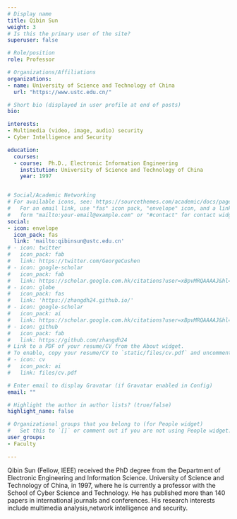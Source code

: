 ```yaml
---
# Display name
title: Qibin Sun
weight: 3
# Is this the primary user of the site?
superuser: false

# Role/position
role: Professor

# Organizations/Affiliations
organizations:
- name: University of Science and Technology of China
  url: "https://www.ustc.edu.cn/"

# Short bio (displayed in user profile at end of posts)
bio: 

interests:
- Multimedia (video, image, audio) security
- Cyber Intelligence and Security

education:
  courses:
  - course:  Ph.D., Electronic Information Engineering
    institution: University of Science and Technology of China
    year: 1997


# Social/Academic Networking
# For available icons, see: https://sourcethemes.com/academic/docs/page-builder/#icons
#   For an email link, use "fas" icon pack, "envelope" icon, and a link in the
#   form "mailto:your-email@example.com" or "#contact" for contact widget.
social:
- icon: envelope
  icon_pack: fas
  link: 'mailto:qibinsun@ustc.edu.cn'
# - icon: twitter
#   icon_pack: fab
#   link: https://twitter.com/GeorgeCushen
# - icon: google-scholar
#   icon_pack: fab
#   link: https://scholar.google.com.hk/citations?user=xBpvMRQAAAAJ&hl=en
# - icon: globe
#   icon_pack: fas
#   link: 'https://zhangdh24.github.io/'
# - icon: google-scholar
#   icon_pack: ai
#   link: https://scholar.google.com.hk/citations?user=xBpvMRQAAAAJ&hl=en
# - icon: github
#   icon_pack: fab
#   link: https://github.com/zhangdh24
# Link to a PDF of your resume/CV from the About widget.
# To enable, copy your resume/CV to `static/files/cv.pdf` and uncomment the lines below.
# - icon: cv
#   icon_pack: ai
#   link: files/cv.pdf

# Enter email to display Gravatar (if Gravatar enabled in Config)
email: ""

# Highlight the author in author lists? (true/false)
highlight_name: false

# Organizational groups that you belong to (for People widget)
#   Set this to `[]` or comment out if you are not using People widget.
user_groups:
- Faculty

---
```


Qibin Sun (Fellow, IEEE) received the PhD degree from the Department of Electronic Engineering and Information Science. University of Science and Technology of China, in 1997, where he is currently a professor with the School of Cyber Science and Technology. He has published more than 140 papers in international journals and conferences. His research interests include multimedia analysis,network intelligence and security.